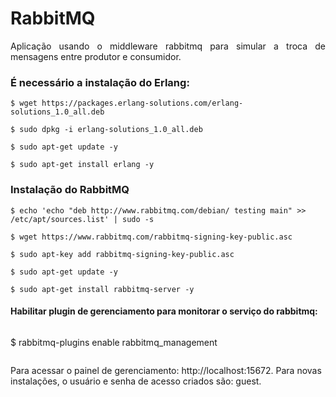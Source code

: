 # RabbitMQ

<p align="justify">Aplicação usando o middleware rabbitmq para simular a troca de mensagens entre produtor e consumidor.

### É necessário a instalação do Erlang:

```
$ wget https://packages.erlang-solutions.com/erlang-solutions_1.0_all.deb
```
```
$ sudo dpkg -i erlang-solutions_1.0_all.deb
```
```
$ sudo apt-get update -y
```
```
$ sudo apt-get install erlang -y
```

### Instalação do RabbitMQ

```
$ echo 'echo "deb http://www.rabbitmq.com/debian/ testing main" >> /etc/apt/sources.list' | sudo -s
```
```
$ wget https://www.rabbitmq.com/rabbitmq-signing-key-public.asc
```
```
$ sudo apt-key add rabbitmq-signing-key-public.asc
```
```
$ sudo apt-get update -y
```
```
$ sudo apt-get install rabbitmq-server -y
```

#### Habilitar plugin de gerenciamento para monitorar o serviço do rabbitmq:
```
```
$ rabbitmq-plugins enable rabbitmq_management
```
```
Para acessar o painel de gerenciamento: http://localhost:15672.
Para novas instalações, o usuário e senha de acesso criados são: guest.


